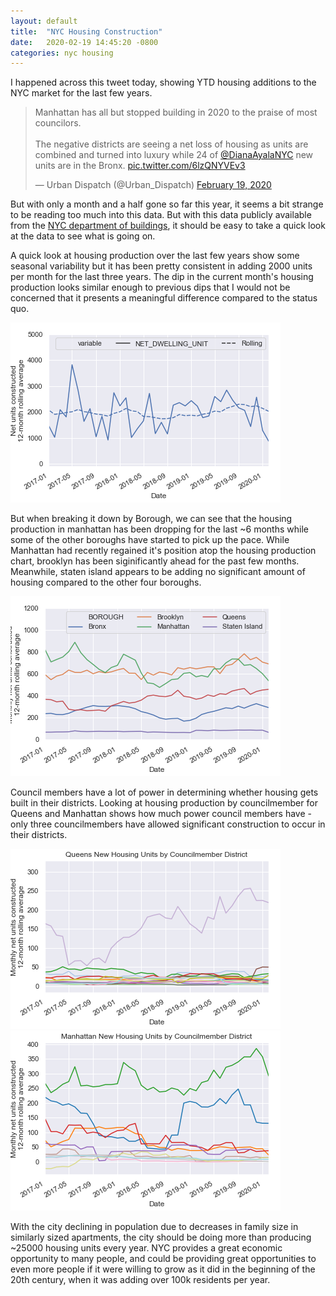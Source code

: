 ```yaml
---
layout: default
title:  "NYC Housing Construction"
date:   2020-02-19 14:45:20 -0800
categories: nyc housing
---
```


I happened across this tweet today, showing YTD housing additions to the NYC market for the last few years. 

<div class="center">
<blockquote class="twitter-tweet"><p lang="en" dir="ltr">Manhattan has all but stopped building in 2020 to the praise of most councilors. <br><br>The negative districts are seeing a net loss of housing as units are combined and turned into luxury while 24 of <a href="https://twitter.com/DianaAyalaNYC?ref_src=twsrc%5Etfw">@DianaAyalaNYC</a> new units are in the Bronx. <a href="https://t.co/6lzQNYVEv3">pic.twitter.com/6lzQNYVEv3</a></p>&mdash; Urban Dispatch (@Urban_Dispatch) <a href="https://twitter.com/Urban_Dispatch/status/1230112709259210752?ref_src=twsrc%5Etfw">February 19, 2020</a></blockquote> <script async src="https://platform.twitter.com/widgets.js" charset="utf-8"></script>

</div>

But with only a month and a half gone so far this year, it seems a bit strange to be reading too much into this data. But with this data publicly available from the [NYC department of buildings](https://data.cityofnewyork.us/Housing-Development/DOB-Certificate-Of-Occupancy/bs8b-p36w), it should be easy to take a quick look at the data to see what is going on.

A quick look at housing production over the last few years show some seasonal variability but it has been pretty consistent in adding 2000 units per month for the last three years. The dip in the current month's housing production looks similar enough to previous dips that I would not be concerned that it presents a meaningful difference compared to the status quo.

![nyc city housing](/assets/nyc-housing/whole_city.png)


But when breaking it down by Borough, we can see that the housing production in manhattan has been dropping for the last \~6 months while some of the other boroughs have started to pick up the pace. While Manhattan had recently regained it's position atop the housing production chart, brooklyn has been siginificantly ahead for the past few months. Meanwhile, staten island appears to be adding no significant amount of housing compared to the other four boroughs.

![Borough Housing](/assets/nyc-housing/by_borough.png)

Council members have a lot of power in determining whether housing gets built in their districts. Looking at housing production by councilmember for Queens and Manhattan shows how much power council members have - only three councilmembers have allowed significant construction to occur in their districts.

![Queens](/assets/nyc-housing/Queens.png) ![Manhattan](/assets/nyc-housing/Manhattan.png)

With the city declining in population due to decreases in family size in similarly sized apartments, the city should be doing more than producing ~25000 housing units every year. NYC provides a great economic opportunity to many people, and could be providing great opportunities to even more people if it were willing to grow as it did in the beginning of the 20th century, when it was adding over 100k residents per year.